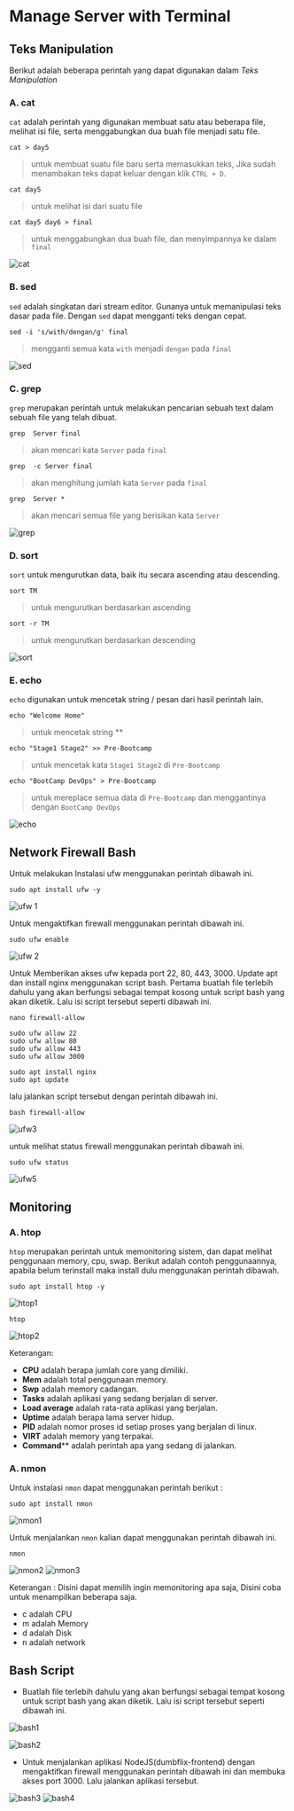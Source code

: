 # Manage Server with Terminal

## Teks Manipulation
Berikut adalah beberapa perintah yang dapat digunakan dalam *Teks Manipulation*

### A. **cat**
`cat` adalah perintah yang digunakan membuat satu atau beberapa file, melihat isi file, serta menggabungkan dua buah file menjadi satu file.

```
cat > day5
```
> untuk membuat suatu file baru serta memasukkan teks, Jika sudah menambakan teks dapat keluar dengan klik `CTRL + D`.

```
cat day5
```
> untuk melihat isi dari suatu file

```
cat day5 day6 > final
```
> untuk menggabungkan dua buah file, dan menyimpannya ke dalam `final`

![cat](https://user-images.githubusercontent.com/54151202/226976730-fd07f4f3-28f5-410c-950b-235b1251cb2e.png)


### B. **sed**
`sed` adalah singkatan dari stream editor. Gunanya untuk memanipulasi teks dasar pada file. Dengan `sed` dapat mengganti teks dengan cepat.

```
sed -i 's/with/dengan/g' final
```
>mengganti semua kata `with` menjadi `dengan` pada `final`

![sed](https://user-images.githubusercontent.com/54151202/226976775-df429dc0-6b5e-486a-8ec8-66d9f7ac2b54.png)


### C. **grep**
`grep` merupakan perintah untuk melakukan pencarian sebuah text dalam sebuah file yang telah dibuat.

```
grep  Server final
```
> akan mencari kata `Server` pada `final`

```
grep  -c Server final
```
> akan menghitung jumlah kata `Server` pada `final`

```
grep  Server *
```
> akan mencari semua file yang berisikan kata `Server`

![grep](https://user-images.githubusercontent.com/54151202/226976863-f354c616-3ea6-4cae-b812-0eeefb8d36ae.png)


### D. **sort**
`sort` untuk mengurutkan data, baik itu secara ascending atau descending.

```
sort TM
```
>untuk mengurutkan berdasarkan ascending

```
sort -r TM
```
>untuk mengurutkan berdasarkan descending

![sort](https://user-images.githubusercontent.com/54151202/226976914-d3fa1a93-165b-44f5-b7b7-a15d2453353c.png)


### E. **echo**
`echo` digunakan untuk mencetak string / pesan dari hasil perintah lain.

```
echo "Welcome Home"
```
>untuk mencetak string **

```
echo "Stage1 Stage2" >> Pre-Bootcamp
```
>untuk mencetak kata `Stage1 Stage2` di `Pre-Bootcamp`    

```
echo "BootCamp DevOps" > Pre-Bootcamp
```
>untuk mereplace semua data di `Pre-Bootcamp` dan menggantinya dengan `BootCamp DevOps`

![echo](https://user-images.githubusercontent.com/54151202/226976964-897afb33-c379-4ba8-8015-5e2f100ea2a4.png)


## Network Firewall Bash

Untuk melakukan Instalasi ufw menggunakan perintah dibawah ini.

```
sudo apt install ufw -y
```

![ufw 1](https://user-images.githubusercontent.com/54151202/226983703-7f0be1af-1af3-4018-b94e-7ceebed4c072.png)


Untuk mengaktifkan firewall menggunakan perintah dibawah ini.

```
sudo ufw enable
```

![ufw 2](https://user-images.githubusercontent.com/54151202/226983753-3a0cf066-55f6-41c6-8986-496460fb6ba0.png)


Untuk Memberikan akses ufw kepada port 22, 80, 443, 3000. Update apt dan install nginx menggunakan script bash. Pertama buatlah file terlebih dahulu yang akan berfungsi sebagai tempat kosong untuk script bash yang akan diketik. Lalu isi script tersebut seperti dibawah ini. 

```
nano firewall-allow
```
```
sudo ufw allow 22
sudo ufw allow 80
sudo ufw allow 443
sudo ufw allow 3000

sudo apt install nginx
sudo apt update
```

lalu jalankan script tersebut dengan perintah dibawah ini.

```
bash firewall-allow
```

![ufw3](https://user-images.githubusercontent.com/54151202/226984558-8eb4ffd5-d1a4-495b-94d4-20f64d46f35f.png)


untuk melihat status firewall menggunakan perintah dibawah ini.

```
sudo ufw status
```

![ufw5](https://user-images.githubusercontent.com/54151202/226985911-09c85be4-1697-4e1c-965f-26ddb1d1a1fe.png)


## Monitoring

### A. **htop**
`htop` merupakan perintah untuk memonitoring sistem, dan dapat melihat penggunaan memory, cpu, swap. Berikut adalah contoh penggunaannya, apabila belum terinstall maka install dulu menggunakan perintah dibawah.

```
sudo apt install htop -y
```

![htop1](https://user-images.githubusercontent.com/54151202/226981638-689e4633-17e8-46b5-af34-a9373f9c7bfa.png)

```
htop
```

![htop2](https://user-images.githubusercontent.com/54151202/226981687-0d71674d-1e23-411a-941b-0361af2a29cf.png)

Keterangan: 
- **CPU** adalah berapa jumlah core yang dimiliki.
- **Mem** adalah total penggunaan memory.
- **Swp** adalah memory cadangan.
- **Tasks** adalah aplikasi yang sedang berjalan di server.
- **Load average** adalah rata-rata aplikasi yang berjalan.
- **Uptime** adalah berapa lama server hidup.
- **PID** adalah nomor proses id setiap proses yang berjalan di linux.
- **VIRT** adalah memory yang terpakai.
- **Command**** adalah perintah apa yang sedang di jalankan.

### A. **nmon**
Untuk instalasi `nmon` dapat menggunakan perintah berikut :
```
sudo apt install nmon
```
![nmon1](https://user-images.githubusercontent.com/54151202/226982071-5c47a15f-5d81-4cff-b632-4b11c3216427.png)



Untuk menjalankan `nmon` kalian dapat menggunakan perintah dibawah ini.
```
nmon
```

![nmon2](https://user-images.githubusercontent.com/54151202/226982017-b9348c45-10d8-42b7-acdc-24c00dbf7cbe.png)
![nmon3](https://user-images.githubusercontent.com/54151202/226982027-f23b0dfd-6592-4e8d-a9f4-af647aac9b77.png)

Keterangan : Disini dapat memilih ingin memonitoring apa saja, Disini coba untuk menampilkan beberapa saja.

- c adalah CPU
- m adalah Memory
- d adalah Disk
- n adalah network


## Bash Script

- Buatlah file terlebih dahulu yang akan berfungsi sebagai tempat kosong untuk script bash yang akan diketik.  Lalu isi script tersebut seperti dibawah ini. 

![bash1](https://user-images.githubusercontent.com/54151202/226996016-037b19fb-22f1-473c-afd2-26a9b37c65b5.png)

![bash2](https://user-images.githubusercontent.com/54151202/226996026-62664f65-0948-4afe-8f7b-b440552425d7.png)


- Untuk menjalankan aplikasi NodeJS(dumbflix-frontend) dengan mengaktifkan firewall menggunakan perintah dibawah ini dan membuka akses port 3000. Lalu jalankan aplikasi tersebut.


![bash3](https://user-images.githubusercontent.com/54151202/226996059-7470ea4f-56b3-4a45-a848-e2ee8ce81bf4.png)
![bash4](https://user-images.githubusercontent.com/54151202/226996063-3d3b5fad-1367-4ca8-8fd4-98ad8284edf3.png)




